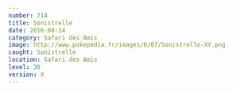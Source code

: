 ```yaml
---
number: 714
title: Sonistrelle
date: 2016-08-14
category: Safari des Amis
image: http://www.pokepedia.fr/images/0/07/Sonistrelle-XY.png
caught: Sonistrelle
location: Safari des Amis
level: 30
version: X
---
```

